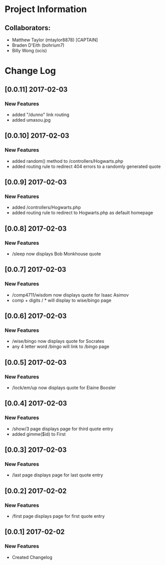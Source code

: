 # Project Information
## Collaborators:
- Matthew Taylor (mtaylor8878) [CAPTAIN]
- Braden D'Eith (bohrium7)
- Billy Wong (ocis)

# Change Log
## [0.0.11] 2017-02-03
### New Features
- added "/dunno" link routing
- added umasou.jpg

## [0.0.10] 2017-02-03
### New Features
- added random() method to /controllers/Hogwarts.php
- added routing rule to redirect 404 errors to a randomly generated quote

## [0.0.9] 2017-02-03
### New Features
- added /controllers/Hogwarts.php
- added routing rule to redirect to Hogwarts.php as default homepage

## [0.0.8] 2017-02-03
### New Features
- /sleep now displays Bob Monkhouse quote

## [0.0.7] 2017-02-03
### New Features
- /comp4711/wisdom now displays quote for Isaac Asimov
- comp + digits / * will display to wise/bingo page

## [0.0.6] 2017-02-03
### New Features
- /wise/bingo now displays quote for Socrates
- any 4 letter word /bingo will link to /bingo page

## [0.0.5] 2017-02-03
### New Features
- /lock/em/up now displays quote for Elaine Boosler

## [0.0.4] 2017-02-03
### New Features
- /show/3 page displays page for third quote entry
- added gimme($id) to First

## [0.0.3] 2017-02-03
### New Features
- /last page displays page for last quote entry

## [0.0.2] 2017-02-02
### New Features
- /first page displays page for first quote entry

## [0.0.1] 2017-02-02
### New Features
- Created Changelog
